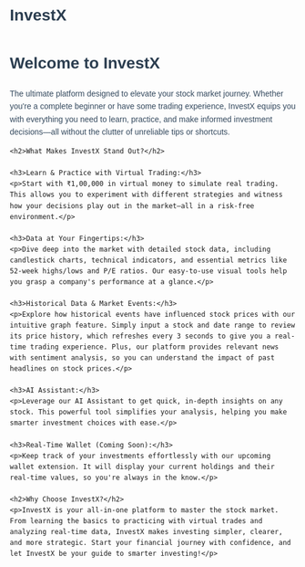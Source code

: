 # InvestX
<!DOCTYPE html>
<html lang="en">
<head>
    <meta charset="UTF-8">
    <meta name="viewport" content="width=device-width, initial-scale=1.0">
    <title>InvestX - Your Ultimate Stock Market Platform</title>
    <style>
        body {
            font-family: Arial, sans-serif;
            margin: 20px;
            line-height: 1.6;
        }
        h1, h2 {
            color: #2c3e50;
        }
        p {
            color: #34495e;
        }
        ul {
            list-style-type: disc;
            margin-left: 20px;
        }
    </style>
</head>
<body>
    <h1>Welcome to InvestX</h1>
    <p>The ultimate platform designed to elevate your stock market journey. Whether you're a complete beginner or have some trading experience, InvestX equips you with everything you need to learn, practice, and make informed investment decisions—all without the clutter of unreliable tips or shortcuts.</p>

    <h2>What Makes InvestX Stand Out?</h2>

    <h3>Learn & Practice with Virtual Trading:</h3>
    <p>Start with ₹1,00,000 in virtual money to simulate real trading. This allows you to experiment with different strategies and witness how your decisions play out in the market—all in a risk-free environment.</p>

    <h3>Data at Your Fingertips:</h3>
    <p>Dive deep into the market with detailed stock data, including candlestick charts, technical indicators, and essential metrics like 52-week highs/lows and P/E ratios. Our easy-to-use visual tools help you grasp a company's performance at a glance.</p>

    <h3>Historical Data & Market Events:</h3>
    <p>Explore how historical events have influenced stock prices with our intuitive graph feature. Simply input a stock and date range to review its price history, which refreshes every 3 seconds to give you a real-time trading experience. Plus, our platform provides relevant news with sentiment analysis, so you can understand the impact of past headlines on stock prices.</p>

    <h3>AI Assistant:</h3>
    <p>Leverage our AI Assistant to get quick, in-depth insights on any stock. This powerful tool simplifies your analysis, helping you make smarter investment choices with ease.</p>

    <h3>Real-Time Wallet (Coming Soon):</h3>
    <p>Keep track of your investments effortlessly with our upcoming wallet extension. It will display your current holdings and their real-time values, so you're always in the know.</p>

    <h2>Why Choose InvestX?</h2>
    <p>InvestX is your all-in-one platform to master the stock market. From learning the basics to practicing with virtual trades and analyzing real-time data, InvestX makes investing simpler, clearer, and more strategic. Start your financial journey with confidence, and let InvestX be your guide to smarter investing!</p>
</body>
</html>
